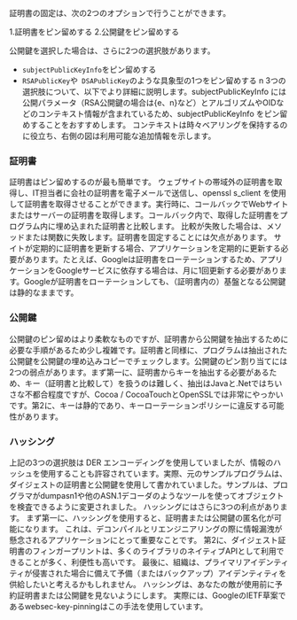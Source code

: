
証明書の固定は、次の2つのオプションで行うことができます。

1.証明書をピン留めする
2.公開鍵をピン留めする

公開鍵を選択した場合は、さらに2つの選択肢があります。

- `subjectPublicKeyInfo`をピン留めする
- `RSAPublicKey`や` DSAPublicKey`のような具象型の1つをピン留めする
n
3つの選択肢について、以下でより詳細に説明します。subjectPublicKeyInfo には公開パラメータ（RSA公開鍵の場合は{e、n}など）とアルゴリズムやOIDなどのコンテキスト情報が含まれているため、subjectPublicKeyInfo をピン留めすることをおすすめします。
コンテキストは時々ベアリングを保持するのに役立ち、右側の図は利用可能な追加情報を示します。

### 証明書

証明書はピン留めするのが最も簡単です。 ウェブサイトの帯域外の証明書を取得し、IT担当者に会社の証明書を電子メールで送信し、openssl s_client を使用して証明書を取得させることができます。実行時に、コールバックでWebサイトまたはサーバーの証明書を取得します。コールバック内で、取得した証明書をプログラム内に埋め込まれた証明書と比較します。 比較が失敗した場合は、メソッドまたは関数に失敗します。証明書を固定することには欠点があります。 サイトが定期的に証明書を更新する場合、アプリケーションを定期的に更新する必要があります。たとえば、Googleは証明書をローテーションするため、アプリケーションをGoogleサービスに依存する場合は、月に1回更新する必要があります。Googleが証明書をローテーションしても、（証明書内の）基盤となる公開鍵は静的なままです。

### 公開鍵

公開鍵のピン留めはより柔軟なものですが、証明書から公開鍵を抽出するために必要な手順があるため少し複雑です。証明書と同様に、プログラムは抽出された公開鍵を公開鍵の埋め込みコピーでチェックします。公開鍵のピン割り当てには2つの弱点があります。まず第一に、証明書からキーを抽出する必要があるため、キー（証明書と比較して）を扱うのは難しく、抽出はJavaと.Netではちいさな不都合程度ですが、Cocoa / CocoaTouchとOpenSSLでは非常にやっかいです。第2に、キーは静的であり、キーローテーションポリシーに違反する可能性があります。

### ハッシング

上記の3つの選択肢は DER エンコーディングを使用していましたが、情報のハッシュを使用することも許容されています。実際、元のサンプルプログラムは、ダイジェストの証明書と公開鍵を使用して書かれていました。サンプルは、プログラマがdumpasn1や他のASN.1デコーダのようなツールを使ってオブジェクトを検査できるように変更されました。
ハッシングにはさらに3つの利点があります。 まず第一に、ハッシングを使用すると、証明書または公開鍵の匿名化が可能になります。 これは、デコンパイルとリエンジニアリングの際に情報漏洩が懸念されるアプリケーションにとって重要なことです。 第2に、ダイジェスト証明書のフィンガープリントは、多くのライブラリのネイティブAPIとして利用できることが多く、利便性も高いです。 最後に、組織は、プライマリアイデンティティが侵害された場合に備えて予備（またはバックアップ）アイデンティティを供給したいと考えるかもしれません。 ハッシングは、あなたの敵が使用前に予約証明書または公開鍵を見ないようにします。 実際には、GoogleのIETF草案であるwebsec-key-pinningはこの手法を使用しています。

